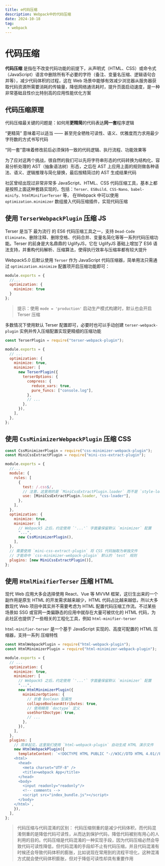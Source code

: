 ```yaml
---
title: ⚙️代码压缩
description: Webpack中的代码压缩
date: 2024-10-18
tag:
 - webpack
---
```


# 代码压缩

**代码压缩** 是指在不改变代码功能的前提下，从声明式（HTML、CSS）或命令式（JavaScript）语言中删除所有不必要的字符（备注、变量名压缩、逻辑语句合并等），减少代码体积的过程，这在 Web 场景中能够有效减少浏览器从服务器获取代码资源所需要消耗的传输量，降低网络通讯耗时，提升页面启动速度，是一种非常基础且性价比特别高的应用性能优化方案

## 代码压缩原理

代码压缩最关键的问题是：如何用**更精简**的代码表达**同一套**程序逻辑

“更精简” 意味着可以适当 —— 甚至完全牺牲可读性、语义、优雅度而力求用最少字符数的方式书写代码

“同一套”意味着修改前后必须保持一致的代码逻辑、执行流程、功能效果等

为了应对这两个挑战，很自然的我们可以先将字符串形态的代码转换为结构化、容易分析处理的 AST（抽象语法树）形态，之后在 AST 上应用上面的规则做各种语法、语义、逻辑推理与简化替换，最后按精简过的 AST 生成结果代码

社区曾经出现过非常非常多 JavaScript、HTML、CSS 代码压缩工具，基本上都是按照上面这种套路实现的，包括：`Terser、ESBuild、CSS-Nano、babel-minify、htmlMinifierTerser` 等， 在Webpack 中可以使用 `optimization.minimizer` 数组接入代码压缩插件，实现代码压缩

## 使用 `TerserWebpackPlugin` 压缩 JS

Terser 是当下 最为流行 的 ES6 代码压缩工具之一，支持 `Dead-Code Eliminate`、删除注释、删除空格、代码合并、变量名简化等等一系列代码压缩功能。Terser 的前身是大名鼎鼎的 UglifyJS，它在 UglifyJS 基础上增加了 ES6 语法支持，并重构代码解析、压缩算法，使得执行效率与压缩率都有较大提升

Webpack5.0 后默认使用 `Terser` 作为 JavaScript 代码压缩器，简单用法只需通过 `optimization.minimize` 配置项开启压缩功能即可：
```js
module.exports = {
  //...
  optimization: {
    minimize: true
  }
};
```
> 提示：使用 `mode = 'production'` 启动生产模式构建时，默认也会开启 Terser 压缩

多数情况下使用默认 Terser 配置即可，必要时也可以手动创建 `terser-webpack-plugin` 实例并传入压缩配置实现更精细的压缩功能
```js
const TerserPlugin = require("terser-webpack-plugin");

module.exports = {
  // ...
  optimization: {
    minimize: true,
    minimizer: [
      new TerserPlugin({
        terserOptions: {
          compress: {
            reduce_vars: true,
            pure_funcs: ["console.log"],
          },
          // ...
        },
      }),
    ],
  },
};
```

## 使用 `CssMinimizerWebpackPlugin` 压缩 CSS

```js
const CssMinimizerPlugin = require("css-minimizer-webpack-plugin");
const MiniCssExtractPlugin = require("mini-css-extract-plugin");

module.exports = {
  //...
  module: {
    rules: [
      {
        test: /.css$/,
        // 注意，这里用的是 `MiniCssExtractPlugin.loader` 而不是 `style-loader`
        use: [MiniCssExtractPlugin.loader, "css-loader"],
      },
    ],
  },
  optimization: {
    minimize: true,
    minimizer: [
      // Webpack5 之后，约定使用 `'...'` 字面量保留默认 `minimizer` 配置
      "...",
      new CssMinimizerPlugin(),
    ],
  },
  // 需要使用 `mini-css-extract-plugin` 将 CSS 代码抽取为单独文件
  // 才能命中 `css-minimizer-webpack-plugin` 默认的 `test` 规则
  plugins: [new MiniCssExtractPlugin()],
};
```

## 使用 `HtmlMinifierTerser` 压缩 HTML

现代 Web 应用大多会选择使用 React、Vue 等 MVVM 框架，这衍生出来的一个副作用是原生 HTML 的开发需求越来越少，HTML 代码占比越来越低，所以大多数现代 Web 项目中其实并不需要考虑为 HTML 配置代码压缩工作流。不过某些场景如 SSG 或官网一类偏静态的应用中就存在大量可被优化的 HTML 代码，为此社区也提供了一些相关的工程化工具，例如 `html-minifier-terser`

`html-minifier-terser` 是一个基于 JavaScript 实现的、高度可配置的 HTML 压缩器，支持一系列 压缩特性

```js
const HtmlWebpackPlugin = require("html-webpack-plugin");
const HtmlMinimizerPlugin = require("html-minimizer-webpack-plugin");

module.exports = {
  // ...
  optimization: {
    minimize: true,
    minimizer: [
      // Webpack5 之后，约定使用 `'...'` 字面量保留默认 `minimizer` 配置
      "...",
      new HtmlMinimizerPlugin({
        minimizerOptions: {
          // 折叠 Boolean 型属性
          collapseBooleanAttributes: true,
          // 使用精简 `doctype` 定义
          useShortDoctype: true,
          // ...
        },
      }),
    ],
  },
  plugins: [
    // 简单起见，这里我们使用 `html-webpack-plugin` 自动生成 HTML 演示文件
    new HtmlWebpackPlugin({
      templateContent: `<!DOCTYPE HTML PUBLIC "-//W3C//DTD HTML 4.01//EN" "http://www.w3.org/TR/html4/strict.dtd">
    <html>
      <head>
        <meta charset="UTF-8" />
        <title>webpack App</title>
      </head>
      <body>
        <input readonly="readonly"/>
        <!-- comments -->
        <script src="index_bundle.js"></script>
      </body>
    </html>`,
    }),
  ],
};
```

> 代码压缩与代码混淆的区别：
> 代码压缩侧重的是减少代码体积，而代码混淆侧重的是降低代码可读性，从而达到保护代码，降低代码被别有用心的人利用的目的。代码压缩是代码混淆的一种实现手段，因为代码压缩必然会导致代码可读性降低，但代码混淆的手段却不止有代码压缩，并且代码混淆有时候还会导致代码体积的膨胀，比如说现在常用到的流程平坦化，这种混淆方式就会使代码体积膨胀，但对于降低可读性却具有重要作用